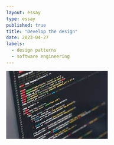 ```yaml
---
layout: essay
type: essay
published: true
title: "Develop the design"
date: 2023-04-27
labels:
  - design patterns
  - software engineering
---
```


<img class="img-fluid" src="../img/code picture.jpeg">

